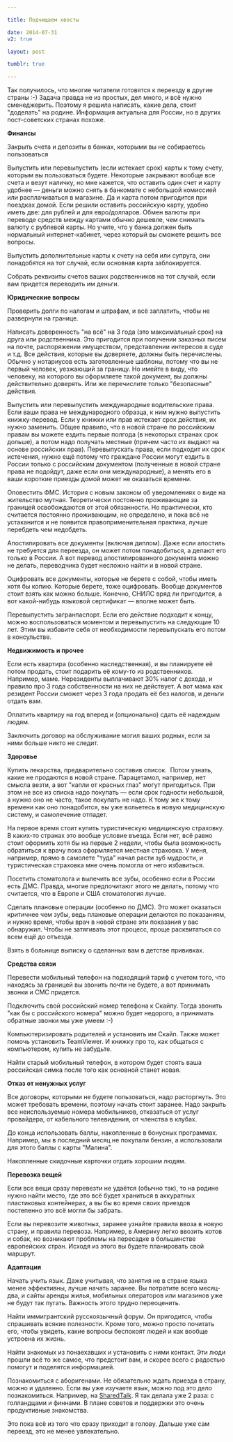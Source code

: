 ```yaml
---

title: Подчищаем хвосты

date: 2014-07-31
v2: true

layout: post

tumblr: true

---
```

Так получилось, что многие читатели готовятся к переезду в другие страны :-) Задача правда не из простых, дел много, и всё нужно сменеджерить. Поэтому я решила написать, какие дела, стоит "доделать" на родине. Информация актуальна для России, но в других пост-советских странах похоже.
<excerpt/>

**Финансы**

Закрыть счета и депозиты в банках, которыми вы не собираетесь пользоваться

Выпустить или перевыпустить (если истекает срок) карты к тому счету, которым вы пользоваться будете. Некоторые закрывают вообще все счета и везут наличку, но мне кажется, что оставить один счет и карту удобнее — деньги можно снять в банкомате с небольшой комиссией или расплачиваться в магазине. Да и карта потом пригодится при поездках домой. Если решили оставить российскую карту, удобно иметь две: для рублей и для евро/долларов. Обмен валюты при переводе средств между картами обычно дешевле, чем снимать валюту с рублевой карты. Но учите, что у банка должен быть нормальный интернет-кабинет, через который вы сможете решить все вопросы.

Выпустить дополнительные карты к счету на себя или супруга, они понадобятся на тот случай, если основная карта заблокируется.

Собрать реквизиты счетов ваших родственников на тот случай, если вам придется переводить им деньги.

**Юридические вопросы**

Проверить долги по налогам и штрафам, и всё заплатить, чтобы не развернули на границе.

Написать доверенность "на всё" на 3 года (это максимальный срок) на друга или родственника. Это пригодится при получении заказных писем на почте, распоряжении имуществом, представлении интересов в суде и т.д. Все действия, которые вы доверяете, должны быть перечислены. Обычно у нотариусов есть заготовленные шаблоны, потому что вы не первый человек, уезжающий за границу. Но имейте в виду, что человеку, на которого вы оформляете такой документ, вы должны действительно доверять. Или же перечислите только "безопасные" действия.

Выпустить или перевыпустить международные водительские права. Если ваши права не международного образца, к ним нужно выпустить книжку-перевод. Если у книжки или прав истекает срок действия, их нужно заменить. Общее правило, что в новой стране по российским правам вы можете ездить первые полгода (в некоторых странах срок дольше), а потом надо получать местные (причем часто их выдают на основе российских прав). Перевыпускать права, если подходит их срок истечения, нужно ещё потому что граждане России могут ездить в России только с российским документом (полученные в новой стране права не подойдут, даже если они международные), а менять его в ваши короткие приезды домой может не оказаться времени.&nbsp;

Оповестить ФМС. История с новым законом об уведомлениях о виде на жительство мутная. Теоретически постоянно проживающие за границей освобождаются от этой обязанности. Но практически, кто считается постоянно проживающим, не определено, и пока всё не устаканится и не появится правоприменительная практика, лучше перебдеть чем недобдеть.

Апостилировать все документы (включая диплом). Даже если апостиль не требуется для переезда, он может потом понадобиться, а делают его только в России. А вот перевод апостилированного документа можно не делать, переводчика будет несложно найти и в новой стране.

Оцифровать все документы, которые не берете с собой, чтобы иметь хотя бы копию. Которые берете, тоже оцифровать. Вообще документов стоит взять как можно больше. Конечно, СНИЛС вряд ли пригодится, а вот какой-нибудь языковой сертификат — вполне может быть.

Перевыпустить загранпаспорт. Если его действие подходит к концу, можно воспользоваться моментом и перевыпустить на следующие 10 лет. Этим вы избавите себя от необходимости перевыпускать его потом в консульстве.

**Недвижимость и прочее**

Если есть квартира (особенно наследственная), и вы планируете её потом продать, стоит подарить её кому-то из родственников. Например, маме. Нерезиденты выплачивают 30% налог с дохода, и правило про 3 года собственности на них не действует. А вот мама как резидент России сможет через 3 года продать её без налогов, и деньги отдать вам.

Оплатить квартиру на год вперед и (опционально) сдать её надеждым людям.

Заключить договор на обслуживание могил ваших родных, если за ними больше никто не следит.

**Здоровье&nbsp;**

Купить лекарства, предварительно составив список.&nbsp;&nbsp;Потом узнать, какие не продаются в новой стране. Парацетамол, например, нет смысла везти, а вот "капли от красных глаз" могут пригодиться. При этом не все из списка надо покупать — если срок годности небольшой, а нужно оно не часто, такое покупать не надо. К тому же к тому времени как оно понадобится, вы уже вольетесь в новую медицинскую систему, и самолечение отпадет.

На первое время стоит купить туристическую медицинскую страховку. В каких-то странах это вообще условие въезда. Если нет, всё равно стоит оформить хотя бы на первые 2 недели, чтобы была возможность обратиться к врачу пока оформляется местная страховка. У меня, например, прямо в самолете "туда" начал расти зуб мудрости, и туристическая страховка мне очень помогла от него избавиться.

Посетить стоматолога и вылечить все зубы, особенно если в России есть ДМС. Правда, многие предпочитают этого не делать, потому что считается, что в Европе и США стоматология лучше.

Сделать плановые операции (особенно по ДМС). Это может оказаться критичнее чем зубы, ведь плановые операции делаются по показаниям, и нужно время, чтобы врач в новой стране эти показания у вас обнаружил. Чтобы не затягивать этот процесс, проще расквитаться со всем ещё до отъезда.

Взять в больнице выписку о сделанных вам в детстве прививках.

**Средства связи**

Перевести мобильный телефон на подходящий тариф с учетом того, что находясь за границей вы звонить почти не будете, а вот принимать звонки и СМС придется.

Подключить свой российский номер телефона к Скайпу. Тогда звонить "как бы с российского номера" можно будет недорого, а принимать обратные звонки мы уже умеем :-)

Компьютеризировать родителей и установить им Скайп. Также может помочь установить TeamViewer. И книжку про то, как общаться с компьютером, купить не забудьте.

Найти старый мобильный телефон, в котором будет стоять ваша российская симка после того как основной станет новая.

**Отказ от ненужных услуг**

Все договоры, которыми не будете пользоваться, надо расторгнуть. Это может требовать времени, поэтому начать стоит заранее. Надо закрыть все неиспользуемые номера мобильников, отказаться от услуг провайдера, от кабельного телевидения, от членства в клубах.

До конца использовать баллы, накопленные в бонусных программах. Например, мы в последний месяц не покупали бензин, а использовали для этого баллы с карты "Малина".

Накопленные скидочные карточки отдать хорошим людям.

**Перевозка вещей**

Если все вещи сразу перевезти не удаётся (обычно так), то на родине нужно найти место, где это всё будет храниться в аккуратных пластиковых контейнерах, а вы бы во время своих приездов постепенно это всё могли бы забрать.

Если вы перевозите животных, заранее узнайте правила ввоза в новую страну, и правила перевоза. Например, в Америку легко ввозить котов и собак, но возникают проблемы на пересадке в большинстве европейских стран. Исходя из этого вы будете планировать свой маршрут.

**Адаптация**

Начать учить язык. Даже учитывая, что занятия не в стране языка менее эффективны, лучше начать заранее. Вы потратите всего месяц-два, и сайты аренды жилья, мобильных операторов или магазинов уже не будут так пугать. Важность этого трудно переоценить.

Найти иммигрантский русскоязычный форум. Он пригодится, чтобы спрашивать всякие полезности. Кроме того, можно просто почитать его, чтобы увидеть, какие вопросы беспокоят людей и как вообще устроена их жизнь.

Найти знакомых из понаехавших и установить с ними контакт. Эти люди прошли всё то же самое, что предстоит вам, и скорее всего с радостью помогут и поделятся информацией.

Познакомиться с аборигенами. Не обязательно ждать приезда в страну, можно и удаленно. Если вы уже изучаете язык, можно под это дело познакомиться. Например, на&nbsp;[SharedTalk](http://sharedtalk.com/). Я так делала уже 2 раза: с голландцами и финнами. В плане советов и поддержки это очень продуктивные знакомства.

Это пока всё из того что сразу приходит в голову. Дальше уже сам переезд, это не менее увлекательно.
